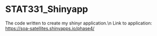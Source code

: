 # STAT331_Shinyapp
The code written to create my shinyr application.\n
Link to application:
https://soa-satellites.shinyapps.io/phase4/
